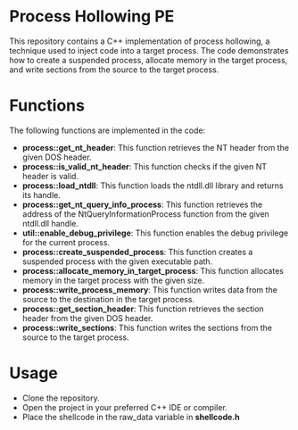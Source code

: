 <h1>Process Hollowing PE</h1>

<a>This repository contains a C++ implementation of process hollowing, a technique used to inject code into a target process. The code demonstrates how to create a suspended process, allocate memory in the target process, and write sections from the source to the target process.</a>

<h1>Functions</h1>

The following functions are implemented in the code:

<ul>
  <li><strong>process::get_nt_header</strong>: This function retrieves the NT header from the given DOS header.</li>
  <li><strong>process::is_valid_nt_header</strong>: This function checks if the given NT header is valid.</li>
  <li><strong>process::load_ntdll</strong>: This function loads the ntdll.dll library and returns its handle.</li>
  <li><strong>process::get_nt_query_info_process</strong>: This function retrieves the address of the NtQueryInformationProcess function from the given ntdll.dll handle.</li>
  <li><strong>util::enable_debug_privilege</strong>: This function enables the debug privilege for the current process.</li>
  <li><strong>process::create_suspended_process</strong>: This function creates a suspended process with the given executable path.</li>
  <li><strong>process::allocate_memory_in_target_process</strong>: This function allocates memory in the target process with the given size.</li>
  <li><strong>process::write_process_memory</strong>: This function writes data from the source to the destination in the target process.</li>
  <li><strong>process::get_section_header</strong>: This function retrieves the section header from the given DOS header.</li>
  <li><strong>process::write_sections</strong>: This function writes the sections from the source to the target process.</li>
</ul>

<h1>Usage</h1>
<ul>
<li>Clone the repository.</li>
<li>Open the project in your preferred C++ IDE or compiler.</li>
<li>Place the shellcode in the raw_data variable in <strong>shellcode.h</strong></li>
</ul>
